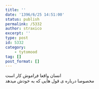 ```yaml
---
title: ''
date: '1396/6/25 14:51:00'
status: publish
permalink: /5332
author: straxico
excerpt: ''
type: post
id: 5332
category:
    - tytomood
tag: []
post_format: []
---
```

انسان واقعا فراموش کار است  
مخصوصا درباره ی قول هایی که به خودش میدهد